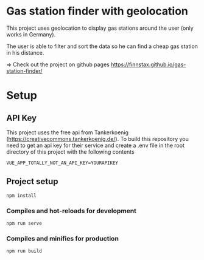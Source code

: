 # Gas station finder with geolocation
This project uses geolocation to display gas stations around the user (only works in Germany).

The user is able to filter and sort the data so he can find a cheap gas station in his distance.

=> Check out the project on github pages https://finnstax.github.io/gas-station-finder/

# Setup
## API Key
This project uses the free api from Tankerkoenig (https://creativecommons.tankerkoenig.de/). To build this repository you need to get an api key for their service and create a .env file in the root directory of this project with the following contents
```
VUE_APP_TOTALLY_NOT_AN_API_KEY=YOURAPIKEY
```
## Project setup
```
npm install
```

### Compiles and hot-reloads for development
```
npm run serve
```

### Compiles and minifies for production
```
npm run build
```

